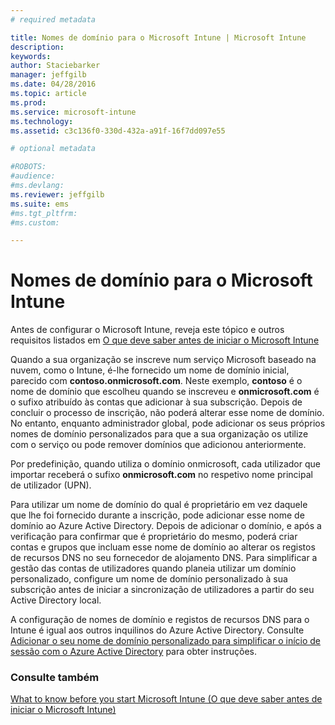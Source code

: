 ```yaml
---
# required metadata

title: Nomes de domínio para o Microsoft Intune | Microsoft Intune
description:
keywords:
author: Staciebarker
manager: jeffgilb
ms.date: 04/28/2016
ms.topic: article
ms.prod:
ms.service: microsoft-intune
ms.technology:
ms.assetid: c3c136f0-330d-432a-a91f-16f7dd097e55

# optional metadata

#ROBOTS:
#audience:
#ms.devlang:
ms.reviewer: jeffgilb
ms.suite: ems
#ms.tgt_pltfrm:
#ms.custom:

---
```




# Nomes de domínio para o Microsoft Intune

Antes de configurar o Microsoft Intune, reveja este tópico e outros requisitos listados em [O que deve saber antes de iniciar o Microsoft Intune](what-to-know-before-you-start-microsoft-intune.md)

Quando a sua organização se inscreve num serviço Microsoft baseado na nuvem, como o Intune, é-lhe fornecido um nome de domínio inicial, parecido com **contoso.onmicrosoft.com**. Neste exemplo, **contoso** é o nome de domínio que escolheu quando se inscreveu e **onmicrosoft.com** é o sufixo atribuído às contas que adicionar à sua subscrição. Depois de concluir o processo de inscrição, não poderá alterar esse nome de domínio. No entanto, enquanto administrador global, pode adicionar os seus próprios nomes de domínio personalizados para que a sua organização os utilize com o serviço ou pode remover domínios que adicionou anteriormente.

Por predefinição, quando utiliza o domínio onmicrosoft, cada utilizador que importar receberá o sufixo **onmicrosoft.com** no respetivo nome principal de utilizador (UPN).

Para utilizar um nome de domínio do qual é proprietário em vez daquele que lhe foi fornecido durante a inscrição, pode adicionar esse nome de domínio ao Azure Active Directory. Depois de adicionar o domínio, e após a verificação para confirmar que é proprietário do mesmo, poderá criar contas e grupos que incluam esse nome de domínio ao alterar os registos de recursos DNS no seu fornecedor de alojamento DNS. Para simplificar a gestão das contas de utilizadores quando planeia utilizar um domínio personalizado, configure um nome de domínio personalizado à sua subscrição antes de iniciar a sincronização de utilizadores a partir do seu Active Directory local.

A configuração de nomes de domínio e registos de recursos DNS para o Intune é igual aos outros inquilinos do Azure Active Directory. Consulte [Adicionar o seu nome de domínio personalizado para simplificar o início de sessão com o Azure Active Directory](https://azure.microsoft.com/documentation/articles/active-directory-add-domain/) para obter instruções.

### Consulte também
[What to know before you start Microsoft Intune (O que deve saber antes de iniciar o Microsoft Intune)](what-to-know-before-you-start-microsoft-intune.md)


<!--HONumber=May16_HO2-->


